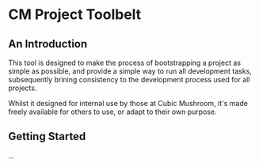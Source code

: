 # CM Project Toolbelt

## An Introduction

This tool is designed to make the process of bootstrapping a project as simple as possible, and provide a simple way to run all development tasks, subsequently brining consistency to the development process used for all projects.

Whilst it designed for internal use by those at Cubic Mushroom, it's made freely available for others to use, or adapt to their own purpose.


## Getting Started

...
